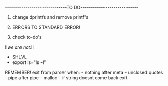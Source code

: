 ------------------------------TO DO----------------------------

1) change dprintfs and remove printf's

2) ERRORS TO STANDARD ERROR!

3) check to-do's

!!*we are not:*!!
- SHLVL
- export ls="ls -l"

REMEMBER! exit from parser when:
	- nothing after meta
	- unclosed quotes
	- pipe after pipe
	- malloc
	- if string doesnt come back exit
 
